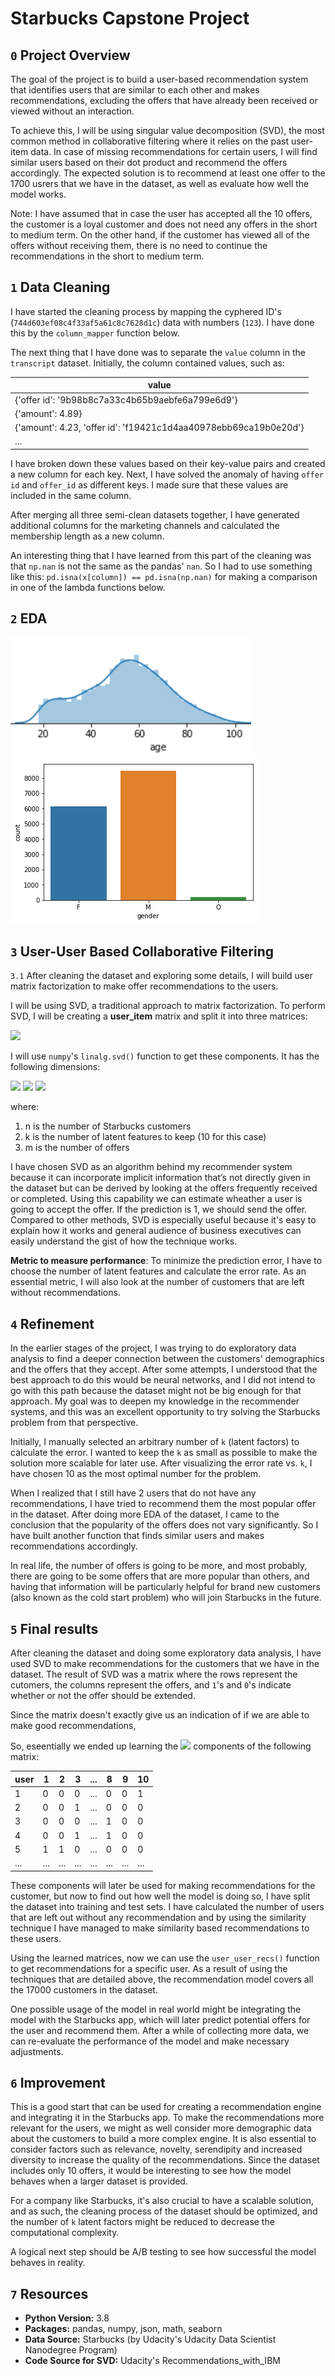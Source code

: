 # Starbucks Capstone Project

## `0` Project Overview

The goal of the project is to build a user-based recommendation system that identifies users that are similar to each other and makes recommendations, excluding the offers that have already been received or viewed without an interaction.

To achieve this, I will be using singular value decomposition (SVD), the most common method in collaborative filtering where it relies on the past user-item data. In case of missing recommendations for certain users, I will find similar users based on their dot product and recommend the offers accordingly. The expected solution is to recommend at least one offer to the 1700 usrers that we have in the dataset, as well as evaluate how well the model works.

Note: I have assumed that in case the user has accepted all the 10 offers, the customer is a loyal customer and does not need any offers in the short to medium term. On the other hand, if the customer has viewed all of the offers without receiving them, there is no need to continue the recommendations in the short to medium term.

## `1` Data Cleaning

I have started the cleaning process by mapping the cyphered ID's (`744d603ef08c4f33af5a61c8c7628d1c`) data with numbers (`123`). I have done this by the `column_mapper` function below. 

The next thing that I have done was to separate the `value` column in the `transcript` dataset. Initially, the column contained values, such as:


| value |
| --- |
|{'offer id': '9b98b8c7a33c4b65b9aebfe6a799e6d9'}|
|{'amount': 4.89}|
|{'amount': 4.23, 'offer id': 'f19421c1d4aa40978ebb69ca19b0e20d'}|
|...|

I have broken down these values based on their key-value pairs and created a new column for each key. Next, I have solved the anomaly of having `offer id` and `offer_id` as different keys. I made sure that these values are included in the same column.

After merging all three semi-clean datasets together, I have generated additional columns for the marketing channels and calculated the membership length as a new column.

An interesting thing that I have learned from this part of the cleaning was that `np.nan` is not the same as the pandas' `nan`. So I had to use something like this: `pd.isna(x[column]) == pd.isna(np.nan)` for making a comparison in one of the lambda functions below.

## `2` EDA

![](https://github.com/tmargary/Starbucks_Capstone/blob/main/graphs/age.png)
![](https://github.com/tmargary/Starbucks_Capstone/blob/main/graphs/offer_type.png)

## `3` User-User Based Collaborative Filtering

`3.1` After cleaning the dataset and exploring some details, I will build user matrix factorization to make offer recommendations to the users.

I will be using SVD, a traditional approach to matrix factorization. To perform SVD, I will be creating a **user_item** matrix and split it into three matrices:

<img src="https://render.githubusercontent.com/render/math?math=U \Sigma V^T">

I will use `numpy`'s `linalg.svd()` function to get these components. 
It has the following dimensions:

<img src="https://render.githubusercontent.com/render/math?math=U_{n x k}">

<img src="https://render.githubusercontent.com/render/math?math=\Sigma_{k x k}">

<img src="https://render.githubusercontent.com/render/math?math=V^T_{k x m}">

where:

1. n is the number of Starbucks customers
2. k is the number of latent features to keep (10 for this case)
3. m is the number of offers

I have chosen SVD as an algorithm behind my recommender system because it can incorporate implicit information that’s not directly given in the dataset but can be derived by looking at the offers frequently received or completed. Using this capability we can estimate wheather a user is going to accept the offer. If the prediction is 1, we should send the offer. Compared to other methods, SVD is especially useful because it's easy to explain how it works and general audience of business executives can easily understand the gist of how the technique works.

**Metric to measure performance**: To minimize the prediction error, I have to choose the number of latent features and calculate the error rate. As an essential metric, I will also look at the number of customers that are left without recommendations.

## `4` Refinement

In the earlier stages of the project, I was trying to do exploratory data analysis to find a deeper connection between the customers' demographics and the offers that they accept. After some attempts, I understood that the best approach to do this would be neural networks, and I did not intend to go with this path because the dataset might not be big enough for that approach. My goal was to deepen my knowledge in the recommender systems, and this was an excellent opportunity to try solving the Starbucks problem from that perspective.

Initially, I manually selected an arbitrary number of `k` (latent factors) to calculate the error. I wanted to keep the `k` as small as possible to make the solution more scalable for later use. After visualizing the error rate vs. `k`, I have chosen 10 as the most optimal number for the problem.

When I realized that I still have 2 users that do not have any recommendations, I have tried to recommend them the most popular offer in the dataset. After doing more EDA of the dataset, I came to the conclusion that the popularity of the offers does not vary significantly. So I have built another function that finds similar users and makes recommendations accordingly.

In real life, the number of offers is going to be more, and most probably, there are going to be some offers that are more popular than others, and having that information will be particularly helpful for brand new customers (also known as the cold start problem) who will join Starbucks in the future.

## `5` Final results

After cleaning the dataset and doing some exploratory data analysis, I have used SVD to make recommendations for the customers that we have in the dataset. The result of SVD was a matrix where the rows represent the cutomers, the columns represent the offers, and `1`'s and `0`'s indicate whether or not the offer should be extended. 

Since the matrix doesn't exactly give us an indication of if we are able to make good recommendations, 

So, eseentially we ended up learning the <img src="https://render.githubusercontent.com/render/math?math=U \Sigma V^T"> components of the following matrix:

| user | 1 | 2 | 3 | ... | 8 | 9 | 10 |
| --- | --- | --- | --- | --- | --- | --- | --- |
| 1 | 0 | 0 | 0 | ... |  0 | 0 | 1 |
| 2 | 0 | 0 | 1 | ... |  0 | 0 | 0 |
| 3 |  0 | 0 | 0 | ... |  1 |  0 | 0 |
| 4 |  0 | 0 | 1 | ... |  1 |  0 | 0 |
| 5 |  1 |  1 |  0 | ... |  0 | 0 | 0 |
| ... | ... | ... | ... | ... | ... | ... | ... |

These components will later be used for making recommendations for the customer, but now to find out how well the model is doing so, I have split the dataset into training and test sets. I have calculated the number of users that are left out without any recommendation and by using the similarity technique I have managed to make similarity based recommendations to these users.

Using the learned matrices, now we can use the `user_user_recs()` function to get recommendations for a specific user. As a result of using the techniques that are detailed above, the recommendation model covers all the 17000 customers in the dataset.

One possible usage of the model in real world might be integrating the model with the Starbucks app, which will later predict potential offers for the user and recommend them. After a while of collecting more data, we can re-evaluate the performance of the model and make necessary adjustments.

## `6` Improvement

This is a good start that can be used for creating a recommendation engine and integrating it in the Starbucks app. To make the recommendations more relevant for the users, we might as well consider more demographic data about the customers to build a more complex engine. It is also essential to consider factors such as relevance, novelty, serendipity and increased diversity to increase the quality of the recommendations. Since the dataset includes only 10 offers, it would be interesting to see how the model behaves when a larger dataset is provided.

For a company like Starbucks, it's also crucial to have a scalable solution, and as such, the cleaning process of the dataset should be optimized, and the number of `k` latent factors might be reduced to decrease the computational complexity.  

A logical next step should be A/B testing to see how successful the model behaves in reality. 

## `7` Resources
- **Python Version:** 3.8<br/>
- **Packages:** pandas, numpy, json, math, seaborn </br>
- **Data Source:** Starbucks (by Udacity's Udacity Data Scientist Nanodegree Program)</br>
- **Code Source for SVD:** Udacity's Recommendations_with_IBM
